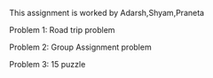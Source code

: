 This assignment is worked by Adarsh,Shyam,Praneta

Problem 1: Road trip problem 

Problem 2: Group Assignment problem

Problem 3: 15 puzzle
